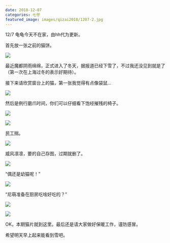 ```yaml
---
date: 2018-12-07
categories: 七仔
featured_image: images/qizai2018/1207-2.jpg
---
```


12/7 龟龟今天不在家，由hh代为更新。

首先放一张之前的猫饼。

![](/images/qizai2018/1207-1.jpg)

最近魔都阴雨绵绵，正式进入了冬天，据报道已经下雪了，不过我还没见到就是了（第一次在上海过冬的表示好期待）。

接下来请欣赏窗台上的猫，第一张我觉得有点像袋鼠...

![](/images/qizai2018/1207-2.jpg)

然后是例行磨爪时间，你们可以仔细看下饱经摧残的椅子。

![](/images/qizai2018/1207-3.jpg)

![](/images/qizai2018/1207-4.jpg)

民工揣。

![](/images/qizai2018/1207-5.jpg)

威风凛凛，要的自己存图，过期就删了。

![](/images/qizai2018/1207-6.jpg)

“偶还是幼猫呢！”

![](/images/qizai2018/1207-7.jpg)

“尼萌准备在厨房吃啥好吃的？”

![](/images/qizai2018/1207-8.jpg)

![](/images/qizai2018/1207-9.jpg)

OK，本期猫片就到这里。最后还是请大家做好保暖工作，谨防感冒。

希望明天早上起来能看到雪吧。

